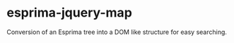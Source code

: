 esprima-jquery-map
==================

Conversion of an Esprima tree into a DOM like structure for easy searching.
